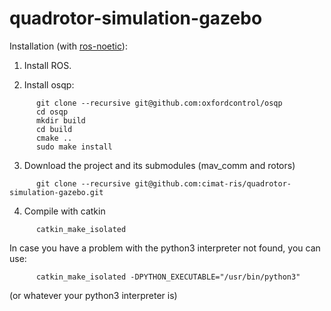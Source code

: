# quadrotor-simulation-gazebo

Installation (with [ros-noetic](http://wiki.ros.org/noetic/Installation)):

1. Install ROS.

2. Install osqp:
```
      git clone --recursive git@github.com:oxfordcontrol/osqp
      cd osqp
      mkdir build
      cd build
      cmake ..
      sudo make install
 ``` 
3. Download the project and its submodules (mav_comm and rotors)
```
      git clone --recursive git@github.com:cimat-ris/quadrotor-simulation-gazebo.git
```      
4. Compile with catkin
```
      catkin_make_isolated
```
In case you have a problem with the python3 interpreter not found, you can use:
```
      catkin_make_isolated -DPYTHON_EXECUTABLE="/usr/bin/python3"
```
(or whatever your python3 interpreter is)
